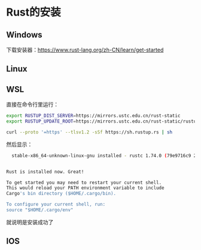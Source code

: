 # Rust的安装

## Windows

下载安装器：https://www.rust-lang.org/zh-CN/learn/get-started

## Linux

## WSL

直接在命令行里运行：

```bash
export RUSTUP_DIST_SERVER=https://mirrors.ustc.edu.cn/rust-static
export RUSTUP_UPDATE_ROOT=https://mirrors.ustc.edu.cn/rust-static/rustup

curl --proto '=https' --tlsv1.2 -sSf https://sh.rustup.rs | sh
```

然后显示：

```bash
  stable-x86_64-unknown-linux-gnu installed - rustc 1.74.0 (79e9716c9 2023-11-13)


Rust is installed now. Great!

To get started you may need to restart your current shell.
This would reload your PATH environment variable to include
Cargo's bin directory ($HOME/.cargo/bin).

To configure your current shell, run:
source "$HOME/.cargo/env"
```

就说明是安装成功了


## IOS
